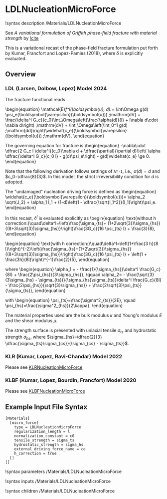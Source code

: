 # LDLNucleationMicroForce

!syntax description /Materials/LDLNucleationMicroForce

See *A variational formulation of Griffith phase-field fracture with material strength* by [!cite](larsen2024)

This is a variational recast of the phase-field fracture formulation put forth by Kumar, Francfort and Lopez-Pamies (2018), where $\delta$ is explicitly evaluated.

## Overview

### LDL (Larsen, Dolbow, Lopez) Model 2024

The fracture functional reads

\begin{equation}
\mathcal{E}_f^l(\boldsymbol{u}, d):= \int_\Omega g(d) \psi_e(\boldsymbol{\varepsilon}(\boldsymbol{u})) \;\mathrm{dV} + \frac{\delta^l G_c}{c_0}\int_\Omega\left(\frac{\alpha(d)}{l} + l\nabla d\cdot \nabla d\right) \;\mathrm{dV} + \int_\Omega\left(\int_0^1 g(d) \;\mathrm{dd}\right)\widehat{c_e}(\boldsymbol{\varepsilon}(\boldsymbol{u})) \;\mathrm{dV}.
\end{equation}

The governing equation for fracture is
\begin{equation}
-\nabla\cdot \dfrac{2 G_c l \delta^l}{c_0}\nabla d + \dfrac{\partial}{\partial d}\left( \alpha \dfrac{\delta^l G_c}{c_0 l} - g(d)\psi_e\right) - g(d)\widehat{c_e} \ge 0.
\end{equation}

Note that the following derivation follows settings of `AT-1`, i.e., $\alpha(d)=d$ and $c_0=\dfrac{8}{3}$. In this model, the strict irreversibility condition for $d$ is adopted.

The "undamaged" nucleation driving force is defined as
\begin{equation}
\widehat{c_e}(\boldsymbol{\varepsilon}(\boldsymbol{u}))= \alpha_2 \sqrt{J_2} +  \alpha_1 I_1 + (1-d)\left(1 - \dfrac{\sqrt{I_1^2}}{I_1}\right)\psi_e.
\end{equation}

In this recast, $\delta^l$ is evaluated explicitly as
\begin{equation}
\text{without h correction:}\quad\delta^l=\left(\frac{\sigma_{ts}+ (1+2\sqrt{3})\sigma_{hs}}{(8+3\sqrt{3})\sigma_{hs}}\right)\frac{3G_c}{16 \psi_{ts} l} + \frac{3}{8},
\end{equation}

\begin{equation}
\text{with h correction:}\quad\delta^l=\left(1+\frac{3 h}{8 l}\right)^{-2}\left(\frac{\sigma_{ts}+(1+2\sqrt{3})\sigma_{hs}}{(8+3\sqrt{3})\sigma_{hs}}\right)\frac{3G_c}{16 \psi_{ts} l} + \left(1 + \frac{3h}{8l}\right)^{-1}\frac{2}{5},
\end{equation}

where
\begin{equation}
\alpha_1 = - \frac{1}{\sigma_{hs}}\delta^l \frac{G_c}{8l} + \frac{2\psi_{hs}}{3\sigma_{hs}}, \qquad \alpha_2= - \frac{\sqrt{3}(3\sigma_{hs} - \sigma_{ts})}{\sigma_{hs}\sigma_{ts}}\delta^l \frac{G_c}{8l} - \frac{2\psi_{hs}}{\sqrt{3}\sigma_{hs}} + \frac{2\sqrt{3}\psi_{ts}}{\sigma_{ts}},
\end{equation}

with
\begin{equation}
\psi_{ts}=\frac{\sigma^2_{ts}}{2E}, \quad \psi_{hs}=\frac{\sigma^2_{hs}}{2\kappa}.
\end{equation}

The material properties used are the bulk modulus $\kappa$ and Young's modulus $E$ and the shear modulus $\mu$.

The strength surface is presented with uniaxial tensile $\sigma_{ts}$ and hydrostatic strength $\sigma_{hs}$, where $\sigma_{hs}=\dfrac{2}{3} \dfrac{\sigma_{ts}\sigma_{cs}}{\sigma_{cs} - \sigma_{ts}}$.

### KLR (Kumar, Lopez, Ravi-Chandar) Model 2022

Please see [KLRNucleationMicroForce](nucleation_models/KLRNucleationMicroForce.md)

### KLBF (Kumar, Lopez, Bourdin, Francfort) Model 2020

Please see [KLBFNucleationMicroForce](nucleation_models/KLBFNucleationMicroForce.md)

## Example Input File Syntax

```
[Materials]
  [micro_force]
    type = LDLNucleationMicroForce
    regularization_length = l
    normalization_constant = c0
    tensile_strength = sigma_ts
    hydrostatic_strength = sigma_hs
    external_driving_force_name = ce
    h_correction = true
  []
[]
```

!syntax parameters /Materials/LDLNucleationMicroForce

!syntax inputs /Materials/LDLNucleationMicroForce

!syntax children /Materials/LDLNucleationMicroForce